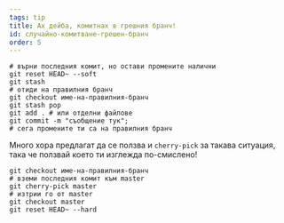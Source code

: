 ```yaml
---
tags: tip
title: Ах дейба, комитнах в грешния бранч!
id: случайно-комитване-грешен-бранч
order: 5
---
```


```git
# върни последния комит, но остави промените налични
git reset HEAD~ --soft
git stash
# отиди на правилния бранч
git checkout име-на-правилния-бранч
git stash pop
git add . # или отделни файлове
git commit -m "съобщение тук";
# сега промените ти са на правилния бранч
```

Много хора предлагат да се ползва и `cherry-pick` за такава ситуация, така че ползвай което ти изглежда по-смислено!

```git
git checkout име-на-правилния-бранч
# вземи последния комит към master
git cherry-pick master
# изтрии го от master
git checkout master
git reset HEAD~ --hard
```